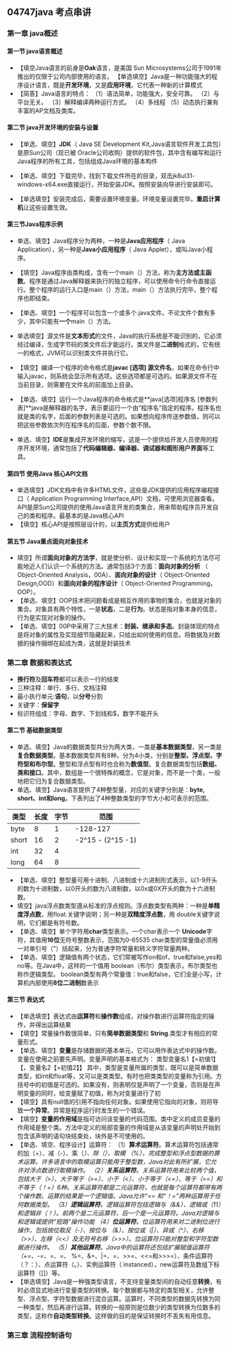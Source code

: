 ## 04747java  考点串讲

### 第一章 java概述

#### 第一节 java语言概述

- 【填空Java语言的前身是**Oak**语言，是美国 Sun Microsystems公司于1991年推出的仅限于公司内部使用的语言。
  【单选填空】Java是一种功能强大的程序设计语言，既是**开发环境**，又是**应用环境**，它代表一种新的计算模式
- 【简答】Java语言的特点：
  （1）语法简单，功能强大，安全可靠。
  （2）与平台无关。
  （3）解释编译两种运行方式。
  （4）多线程
  （5）动态执行兼有丰富的AP文档及类库。

#### 第二节 java开发环境的安装与设置

- 【单选、填空】**JDK**（ Java SE Development Kit,Java语言软件开发工具包）是原Sun公司（现已被 Oracle公司收购）提供的软件包，其中含有编写和运行Java程序的所有工具，包括组成Java环境的基本构件

- 【单选、填空】下载完毕，找到下载文件所在的目录，双击jk8ul31- windows-x64.exe直接运行，开始安装JDK。按照安装向导进行安装即可。

- 【单选填空】安装完成后，需要设置环境变量。环境变量设置完毕。**重启计算机**让这些设置生效。

####  第三节Java程序示例

- 单选、填空】Java程序分为两种，一种是**Java应用程序**（ Java Application），另一种是**Java小应用程序**（ Java Applet），或叫Java小程序。
- 【填空】Java程序由类构成，含有一个main（）方法，称为**主方法或主函数**。程序是通过Java解释器来执行的独立程序，可以使用命令行命令直接运行。整个程序的运行入口是main（）方法，main（）方法执行完毕，整个程序也即结束。
- 【单选、填空】一个程序可以包含一个或多个.java文件。不论文件个数有多少，其中只能有**一个**main（）方法。
- 单选填空】源文件是**文本形式**的文件，Java的执行系统是不能识别的，它必须经过编译，生成字节码的类文件后才能运行。类文件是**二进制**格式的，它有统一的格式，JVM可以识别类文件并执行它。
- 【填空】编译一个程序的命令格式是**javac [选项] 源文件名**，如果在命令行中输入javac，则系统会显示所有选项。这些选项都是可选的。如果源文件不在当前目录，则需要在文件名的前面加上目录。

- 【单选、填空】运行一个Java程序的命令格式是**java[选项]程序名 [参数列表]**java是解释器的名字，表示要运行一个由“程序名”指定的程序。程序名也就是类的名字，后面的参数列表是可选的。如果想向程序传送参数值，则可以把这些参数依次列在程序名的后面，参数个数不限。
- 单选、填空】**IDE**是集成开发环境的缩写，这是一个提供给开发人员使用的程序开发环境，通常包括了**代码编辑器、编译器、调试器和图形用户界面**等工具。

#### 第四节 使用Java 核心API文档

- 单选填空】JDK文档中有许多HTML文件，这些是JDK提供的应用程序编程接口（ Application Programming Interface,API）文档，可使用浏览器查看。API是原Sun公司提供的使用Java语言开发的类集合，用来帮助程序员开发自己的类和程序。最基本的是Java核心APl
- 【填空】核心API是按照层设计的，以**主页方式**提供给用户

#### 第五节 Java重点面向对象技术

- 填空】所谓**面向对象的方法学**，就是使分析、设计和实现一个系统的方法尽可能地近人们认识一个系统的方法。通常包括3个方面：**面向对象的分析**
  （ Object-Oriented Analysis，00A）、**面向对象的设计**（ Object-Oriented Design,OOD）和**面向对象的程序设计**（ Object-Oriented Programming，OOP）。
- 【单选、填空】OOP技术把问题看成是相互作用的事物的集合，也就是对象的集合。对象具有两个特性，一是**状态**，二是**行为**。状态是指对象本身的信息，行为是实现对对象的操作。
- 【单选、填空】00P中采用了三大技术：**封装、继承和多态**。封装体现的特点是将对象的属性及实现细节隐藏起来，只给出如何使用的信息。将数据及对数据的操作捆绑在起成为类，这就是封装技术

### 第二章 数据和表达式

- **换行符**及**回车符**都可以表示一行的结束
- 三种注释：单行、多行、文档注释
- 最小执行单元:**语句**，以**分号**分割
- 关键字：**保留字**
- 标识符组成：字母、数字、下划线和$，数字不能开头

#### 第二节 基础数据类型

- 单选、填空】Java的数据类型共分为两大类，一类是**基本数据类型**，另一类是**复合数据类型**。基本数据类型共有8种，分为4小类，分别是**整型、浮点型、字符型和布尔型**。整型和浮点型有时也合称为**数值型**。复合数据类型包括**数组、类和接口**。其中，数组是一个很特殊的概念，它是对象，而不是一个类，一般地把它归为复合数据类型。
- 单选、填空】Java语言提供了4种整型量，对应的关键字分别是：**byte, short、int和long**。下表列出了4种整数类型的字节大小和可表示的范围。

| 类型  | 长度 | 字节 | 范围              |
| ----- | ---- | ---- | ----------------- |
| byte  | 8    | 1    | -128-127          |
| short | 16   | 2    | -2^15 - (2^15 -1) |
| int   | 32   | 4    |                   |
| long  | 64   | 8    |                   |

- 【单选、填空】整型量可用十进制、八进制或十六进制形式表示，以1-9开头的数为十进制数，以0开头的数为八进制数，以0x或0X开头的数为十六进制数。
- 填空】java浮点数类型遵从标准的浮点规则。浮点数类型有两种：一种是**单精度浮点数**，用float.关键字说明；另一种是**双精度浮点数**，用 double关键字说明，它们都是有符号数。
- 【单选、填空】单个字符用**char**类型表示。一个char表示一个 **Unicode**字符，其值用**16位**无符号整数表示，范围为0-65535 char类型的常量值必须用一对单引号（"）括起来，分为普通字符常量和转义字符常量两种。
- 【单选、填空】逻辑值有两个状态，它们常被写作on和of、true和false,yes和no等。在Java中，这样的一个值用 boolean（布尔）类型表示，布尔类型也称作逻辑类型。 boolean类型有两个常量值：true和false，它们全是小写，计算机内部使用**8位二进制**数表示

#### 第三节 表达式

- 【单选填空】表达式由**运算符**和**操作数**组成，对操作数进行运算符指定的操作，并得出运算结果
- 【填空】常量操作数很简单，只有**简单数据类型**和 **String**.类型才有相应的常量形式。
- 【单选、填空】**变量**是存储数据的基本单元，它可以用作表达式中的操作数。变量在使用之前要先声明。变量声明的基本格式为：
  类型变量名1【=初值1】【，变量名2【=初值2】】
  其中，类型是变量所属的类型，既可以是简单数据类型，如int和float等，又可以是类类型。有时也把类类型的变量称为引用。方括号中的初值是可选的。如果没有，则表明仅是声明了一个变量，否则是在声明变量的同时，给变量赋了初值，称为对变量进行了初
- 【填空】具有null值的引用不指向任何对象。如果使用它指向的对象，则将导致**一个异常**。异常是程序运行时发生的一个错误。
- 【填空】**变量的作用域**是指可访问该变量的代码范围。类中定义的成员变量的作用域是整个类。方法中定义的局部变量的作用域是从该变量的声明处开始到包含该声明的语句块结束处，块外是不可使用的。
- 【单选、填空、程序设计】运算符：
  （1）**算术运算符**。算术运算符包括通常的加（+）、减（-）、乘（*）、除（）、取模
  （%），完成整型和浮点型数据的算术运算。许多语言中的取模运算只能用于整型数，Java对此有所扩展，它允许对浮点数进行取模操作。
  （2）**关系运算符**。关系运算符用来比较两个值，包括大于（>）、大于等于（>=）、小于（<）、小于等于（<=）、等于（==）和不等于（！=）6种。关系运算符都是二元运算符，也就是每个运算符都带有两个操作数。运算的结果是一个逻辑值。Java允许“==
  和“！=”两种运算用于任何数据类型。
  （3）**逻辑运算符**。逻辑运算符包括逻辑与（&&）、逻辑或（11）和逻辑非（！）。前两个是二元运算符，后一个是一元运算符。Java对逻辑与和逻辑或提供“短路”操作功能
  （4）**位运算符**。位运算符用来对二进制位进行操作，包括按位取反（-）、按位与
  （&）、按位或（|）、异或（^）、右移（>>）、左移（<<）及无符号右移（>>>）。位运算符只能对整型和字符型数据进行操作。
  （5）**其他运算符**。Java中的运算符还包括扩展赋值运算符（+=、-=、*=、=、
  %=、&=、|=、=、>>=、<<=和>>>=）、条件运算符（？：）、点运算符（。）、实例运算符（ instanced），new运算符及数组下标运算符（[]）等。
- 【单选填空】Java是一种强类型语言，不支持变量类型间的自动任意**转换**，有时必须显式地进行变量类型的转换。每个数据都与特定的类型相关，允许整型、浮点型、字符型数据进行混合运算。运算时，不同类型的数据先转换为同一种类型，然后再进行运算。转换的一般原则是位数少的类型转换为位数多的类型，这称作**自动类型转换**。这样做的目的是保证转换时不丢失有用信息。

### 第三章 流程控制语句